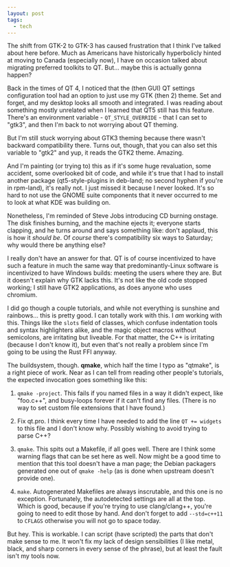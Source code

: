 ```yaml
---
layout: post
tags:
  - tech
---
```


The shift from GTK-2 to GTK-3 has caused frustration that I think I've talked
about here before.  Much as Americans have historically hyperbolicly hinted at
moving to Canada (especially now), I have on occasion talked about migrating
preferred toolkits to QT.  But... maybe this is actually gonna happen?

Back in the times of QT 4, I noticed that the (then GUI) QT settings
configuration tool had an option to just use my GTK (then 2) theme.  Set and
forget, and my desktop looks all smooth and integrated.  I was reading about
something mostly unrelated when I learned that QT5 still has this feature.
There's an environment variable - `QT_STYLE_OVERRIDE` - that I can set to
"gtk3", and then I'm back to not worrying about QT theming.

But I'm still stuck worrying about GTK3 theming because there wasn't backward
compatibility there.  Turns out, though, that you can also set this variable
to "gtk2" and yup, it reads the GTK2 theme.  Amazing.

And I'm painting (or trying to) this as if it's some huge revaluation, some
accident, some overlooked bit of code, and while it's true that I had to
install another package (qt5-style-plugins in deb-land; no second hyphen if
you're in rpm-land), it's really not.  I just missed it because I never
looked.  It's so hard to not use the GNOME suite components that it never
occurred to me to look at what KDE was building on.

Nonetheless, I'm reminded of Steve Jobs introducing CD burning onstage.  The
disk finishes burning, and the machine ejects it; everyone starts clapping,
and he turns around and says something like: don't applaud, this is how it
*should be*.  Of *course* there's compatibility six ways to Saturday; why
would there be anything else?

I really don't have an answer for that.  QT is of course incentivized to have
such a feature in much the same way that predominantly-Linux software is
incentivized to have Windows builds: meeting the users where they are.  But it
doesn't explain why GTK lacks this.  It's not like the old code stopped
working; I still have GTK2 applications, as does anyone who uses chromium.

I did go though a couple tutorials, and while not everything is sunshine and
rainbows... this is pretty good.  I can totally work with this.  I *am*
working with this.  Things like the `slots` field of classes, which confuse
indentation tools and syntax highlighters alike, and the magic object macros
without semicolons, are irritating but liveable.  For that matter, the C++ is
irritating (because I don't know it), but even that's not really a problem
since I'm going to be using the Rust FFI anyway.

The buildsystem, though.  **qmake**, which half the time I typo as "qtmake",
is a right piece of work.  Near as I can tell from reading other people's
tutorials, the expected invocation goes something like this:

1. `qmake -project`.  This fails if you named files in a way it didn't expect,
   like "foo.c++", and busy-loops forever if it can't find any files.  (There
   is no way to set custom file extensions that I have found.)

1. Fix qt.pro.  I think every time I have needed to add the line `QT +=
   widgets` to this file and I don't know why.  Possibly wishing to avoid
   trying to parse C++?

1. `qmake`.  This spits out a Makefile, if all goes well.  There are I think
   some warning flags that can be set here as well.  Now might be a good time
   to mention that this tool doesn't have a man page; the Debian packagers
   generated one out of `qmake -help` (as is done when upstream doesn't
   provide one).
   
1. `make`.  Autogenerated Makefiles are always inscrutable, and this one is no
   exception.  Fortunately, the autodetected settings are all at the top.
   Which is good, because if you're trying to use clang/clang++, you're going
   to need to edit those by hand.  And don't forget to add `--std=c++11` to
   `CFLAGS` otherwise you will not go to space today.

But hey.  This is workable.  I can script (have scripted) the parts that don't
make sense to me.  It won't fix my lack of design sensibilities (I like metal,
black, and sharp corners in every sense of the phrase), but at least the fault
isn't my tools now.
